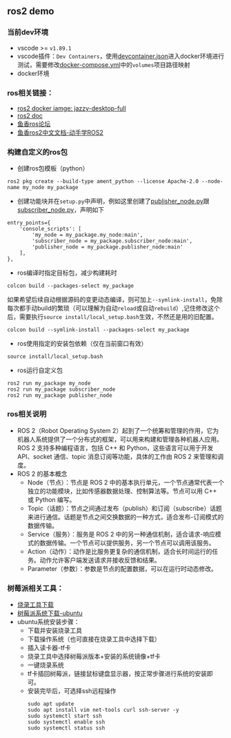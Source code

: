 ## ros2 demo

### 当前dev环境
- vscode >= `v1.89.1`
- vscode插件：`Dev Containers`，使用[devcontainer.json](.devcontainer/devcontainer.json)进入docker环境进行测试，需要修改[docker-compose.yml](.devcontainer/docker-compose.yml)中的`volumes`项目路径映射
- docker环境


### ros相关链接：
- [ros2 docker iamge: jazzy-desktop-full](https://hub.docker.com/r/osrf/ros/tags?page=&page_size=&ordering=&name=jazzy)
- [ros2 doc](https://docs.ros.org/en/jazzy/Tutorials/Beginner-Client-Libraries/Colcon-Tutorial.html)
- [鱼香ros论坛](https://fishros.org.cn/forum/)
- [鱼香ros2中文文档-动手学ROS2](https://fishros.com/d2lros2/#/)


### 构建自定义的ros包
- 创建ros包模板（python）
```shell
ros2 pkg create --build-type ament_python --license Apache-2.0 --node-name my_node my_package
```

- 创建功能块并在`setup.py`中声明，例如这里创建了[publisher_node.py](src/my_package/my_package/publisher_node.py)跟[subscriber_node.py](src/my_package/my_package/subscriber_node.py)，声明如下
```text
entry_points={
    'console_scripts': [
        'my_node = my_package.my_node:main',
        'subscriber_node = my_package.subscriber_node:main',
        'publisher_node = my_package.publisher_node:main'
    ],
},
```

- ros编译时指定目标包，减少构建耗时
```shell
colcon build --packages-select my_package
```

如果希望后续自动根据源码的变更动态编译，则可加上`--symlink-install`，免除每次都手动build的繁琐（可以理解为自动`reload`或自动`rebuild`）,记住修改这个后，需要执行`source install/local_setup.bash`生效，不然还是用的旧配置。
```shell
colcon build --symlink-install --packages-select my_package
```

- ros使用指定的安装包依赖（仅在当前窗口有效）
```shell
source install/local_setup.bash
```

- ros运行自定义包
```shell
ros2 run my_package my_node
ros2 run my_package subscriber_node
ros2 run my_package publisher_node
```


### ros相关说明
- ROS 2（Robot Operating System 2）起到了一个统筹和管理的作用，它为机器人系统提供了一个分布式的框架，可以用来构建和管理各种机器人应用。ROS 2 支持多种编程语言，包括 C++ 和 Python，这些语言可以用于开发 API、socket 通信、topic 消息订阅等功能，具体的工作由 ROS 2 来管理和调度。
- ROS 2 的基本概念
  - Node（节点）：节点是 ROS 2 中的基本执行单元，一个节点通常代表一个独立的功能模块，比如传感器数据处理、控制算法等。节点可以用 C++ 或 Python 编写。
  - Topic（话题）：节点之间通过发布（publish）和订阅（subscribe）话题来进行通信。话题是节点之间交换数据的一种方式，适合发布-订阅模式的数据传输。
  - Service（服务）：服务是 ROS 2 中的另一种通信机制，适合请求-响应模式的数据传输。一个节点可以提供服务，另一个节点可以调用该服务。
  - Action（动作）：动作是比服务更复杂的通信机制，适合长时间运行的任务。动作允许客户端发送请求并接收反馈和结果。
  - Parameter（参数）：参数是节点的配置数据，可以在运行时动态修改。


### 树莓派相关工具：
- [烧录工具下载](https://pidoc.cn/downloads/)
- [树莓派系统下载-ubuntu](https://cn.ubuntu.com/download/raspberry-pi)
- ubuntu系统安装步骤：
  - 下载并安装烧录工具
  - 下载操作系统（也可直接在烧录工具中选择下载）
  - 插入读卡器-tf卡
  - 烧录工具中选择树莓派版本+安装的系统镜像+tf卡
  - 一键烧录系统
  - tf卡插回树莓派，链接鼠标键盘显示器，按正常步骤进行系统的安装即可。
  - 安装完毕后，可选择ssh远程操作
    ```shell
    sudo apt update
    sudo apt install vim net-tools curl ssh-server -y
    sudo systemctl start ssh
    sudo systemctl enable ssh
    sudo systemctl status ssh
    ```
